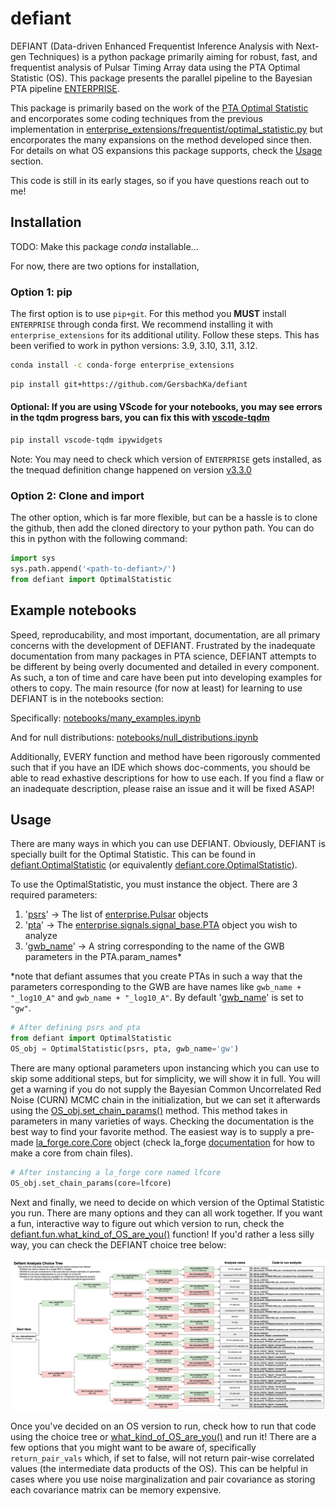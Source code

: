 # defiant 

DEFIANT (Data-driven Enhanced Frequentist Inference Analysis with Next-gen Techniques) is a python package primarily aiming for robust, fast, and frequentist analysis of Pulsar Timing Array data using the PTA Optimal Statistic (OS). This package presents the parallel pipeline to the Bayesian PTA pipeline [ENTERPRISE](https://github.com/nanograv/enterprise). 

This package is primarily based on the work of the [PTA Optimal Statistic](https://arxiv.org/abs/0809.0701) and encorporates some coding techniques from the previous implementation in [enterprise_extensions/frequentist/optimal_statistic.py](https://github.com/nanograv/enterprise_extensions/blob/master/enterprise_extensions/frequentist/optimal_statistic.py) but encorporates the many expansions on the method developed since then. For details on what OS expansions this package supports, check the [Usage](#usage) section.

This code is still in its early stages, so if you have questions reach out to me!

## Installation

TODO: Make this package *conda* installable...

For now, there are two options for installation,

### Option 1: pip
The first option is to use ``pip+git``. For this method you **MUST** install ``ENTERPRISE`` through conda first. We recommend installing it with ``enterprise_extensions`` for its additional utility. Follow these steps. This has been verified to work in python versions: 3.9, 3.10, 3.11, 3.12. 

```bash
conda install -c conda-forge enterprise_extensions
```

```bash
pip install git+https://github.com/GersbachKa/defiant
```

#### Optional: If you are using VScode for your notebooks, you may see errors in the tqdm progress bars, you can fix this with [vscode-tqdm](https://pypi.org/project/vscode-tqdm/)

```bash
pip install vscode-tqdm ipywidgets
```

Note: You may need to check which version of ``ENTERPRISE`` gets installed, as the tnequad definition change happened on version [v3.3.0](https://github.com/nanograv/enterprise/releases?page=1)

### Option 2: Clone and import

The other option, which is far more flexible, but can be a hassle is to clone the github, then add the cloned directory to your python path. You can do this in python with the following command:

```python
import sys
sys.path.append('<path-to-defiant>/')
from defiant import OptimalStatistic
```

## Example notebooks

Speed, reproducability, and most important, documentation, are all primary concerns with the development of DEFIANT. Frustrated by the inadequate documentation from many packages in PTA science, DEFIANT attempts to be different by being overly documented and detailed in every component. As such, a ton of time and care have been put into developing examples for others to copy. The main resource (for now at least) for learning to use DEFIANT is in the notebooks section:

Specifically: [notebooks/many_examples.ipynb](https://github.com/GersbachKa/defiant/blob/main/notebooks/many_examples.ipynb)

And for null distributions: [notebooks/null_distributions.ipynb](https://github.com/GersbachKa/defiant/blob/main/notebooks/null_distributions.ipynb)

Additionally, EVERY function and method have been rigorously commented such that if you have an IDE which shows doc-comments, you should be able to read exhastive descriptions for how to use each. If you find a flaw or an inadequate description, please raise an issue and it will be fixed ASAP!


## Usage

There are many ways in which you can use DEFIANT. Obviously, DEFIANT is specially built for the Optimal Statistic. This can be found in [defiant.OptimalStatistic](https://github.com/GersbachKa/defiant/blob/main/defiant/core.py) (or equivalently [defiant.core.OptimalStatistic](https://github.com/GersbachKa/defiant/blob/main/defiant/core.py)).

To use the OptimalStatistic, you must instance the object. There are 3 required parameters: 
1. '[psrs](https://github.com/GersbachKa/defiant/blob/main/defiant/core.py#L45)' -> The list of [enterprise.Pulsar]() objects
2. '[pta](https://github.com/GersbachKa/defiant/blob/main/defiant/core.py#L45)' -> The [enterprise.signals.signal_base.PTA]() object you wish to analyze 
3. '[gwb_name](https://github.com/GersbachKa/defiant/blob/main/defiant/core.py#L45)' -> A string corresponding to the name of the GWB parameters in the PTA.param_names*

*note that defiant assumes that you create PTAs in such a way that the parameters corresponding to the GWB are have names like `gwb_name + "_log10_A"` and `gwb_name + "_log10_A"`. By default '[gwb_name](https://github.com/GersbachKa/defiant/blob/main/defiant/core.py#L45)' is set to `"gw"`.

```python
# After defining psrs and pta
from defiant import OptimalStatistic
OS_obj = OptimalStatistic(psrs, pta, gwb_name='gw')
```

There are many optional parameters upon instancing which you can use to skip some additional steps, but for simplicity, we will show it in full. You will get a warning if you do not supply the Bayesian Common Uncorrelated Red Noise (CURN) MCMC chain in the initialization, but we can set it afterwards using the [OS_obj.set_chain_params()]() method. This method takes in parameters in many varieties of ways. Checking the documentation is the best way to find your favorite method. The easiest way is to supply a pre-made [la_forge.core.Core](https://github.com/nanograv/la_forge) object (check la_forge [documentation](https://la-forge.readthedocs.io/en/latest/tutorial1.html) for how to make a core from chain files). 

```python
# After instancing a la_forge core named lfcore
OS_obj.set_chain_params(core=lfcore)
```

Next and finally, we need to decide on which version of the Optimal Statistic you run. There are many options and they can all work together. If you want a fun, interactive way to figure out which version to run, check the [defiant.fun.what_kind_of_OS_are_you()](https://github.com/GersbachKa/defiant/blob/main/defiant/extra/fun.py) function! If you'd rather a less silly way, you can check the DEFIANT choice tree below:

![image](defiant_OS_choice_tree.png)

Once you've decided on an OS version to run, check how to run that code using the choice tree or [what_kind_of_OS_are_you()](https://github.com/GersbachKa/defiant/blob/main/defiant/extra/fun.py) and run it! There are a few options that you might want to be aware of, specifically `return_pair_vals` which, if set to false, will not return pair-wise correlated values (the intermediate data products of the OS). This can be helpful in cases where you use noise marginalization and pair covariance as storing each covariance matrix can be memory expensive.
